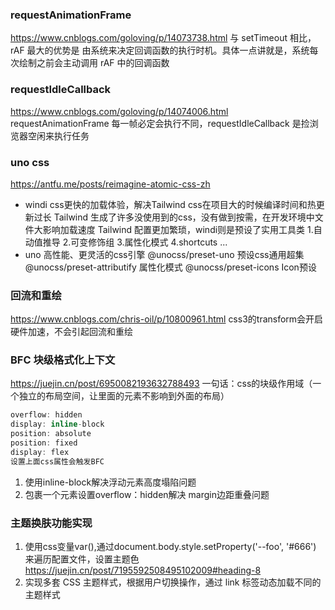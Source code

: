 ### requestAnimationFrame
https://www.cnblogs.com/goloving/p/14073738.html
与 setTimeout 相比，rAF 最大的优势是 由系统来决定回调函数的执行时机。具体一点讲就是，系统每次绘制之前会主动调用 rAF 中的回调函数

### requestIdleCallback
https://www.cnblogs.com/goloving/p/14074006.html
requestAnimationFrame 每一帧必定会执行不同，requestIdleCallback 是捡浏览器空闲来执行任务

### uno css
https://antfu.me/posts/reimagine-atomic-css-zh
- windi css更快的加载体验，解决Tailwind css在项目大的时候编译时间和热更新过长
  Tailwind 生成了许多没使用到的css，没有做到按需，在开发环境中文件大影响加载速度
  Tailwind 配置更加繁琐，windi则是预设了实用工具类
  1.自动值推导
  2.可变修饰组
  3.属性化模式
  4.shortcuts ...
- uno 高性能、更灵活的css引擎 
  @unocss/preset-uno 预设css通用超集
  @unocss/preset-attributify 属性化模式
  @unocss/preset-icons Icon预设
### 回流和重绘
https://www.cnblogs.com/chris-oil/p/10800961.html
css3的transform会开启硬件加速，不会引起回流和重绘

### BFC 块级格式化上下文
https://juejin.cn/post/6950082193632788493
一句话：css的块级作用域（一个独立的布局空间，让里面的元素不影响到外面的布局）
``` c
overflow: hidden
display: inline-block
position: absolute
position: fixed 
display: flex
设置上面css属性会触发BFC
```
1. 使用inline-block解决浮动元素高度塌陷问题
2. 包裹一个元素设置overflow：hidden解决 margin边距重叠问题
   
### 主题换肤功能实现
1. 使用css变量var(),通过document.body.style.setProperty('--foo', '#666')
来遍历配置文件，设置主题色
https://juejin.cn/post/7195592508495102009#heading-8
2. 实现多套 CSS 主题样式，根据用户切换操作，通过 link 标签动态加载不同的主题样式
